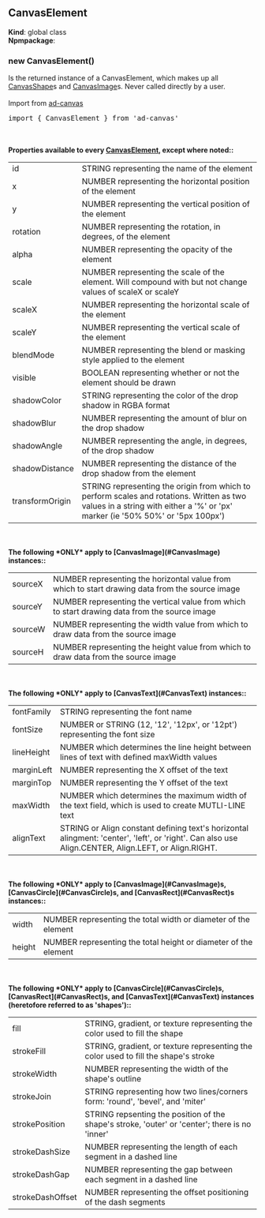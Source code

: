 <a name="CanvasElement"></a>

## CanvasElement
**Kind**: global class  
**Npmpackage**:   
<a name="new_CanvasElement_new"></a>

### new CanvasElement()
Is the returned instance of a CanvasElement, which makes up all [CanvasShape](#CanvasShape)s and [CanvasImage](#CanvasImage)s. Never called directly by a user.<br><br>
Import from <a href="https://github.com/ff0000-ad-tech/ad-canvas">ad-canvas</a>
<br>
<pre class="sunlight-highlight-javascript">
import { CanvasElement } from 'ad-canvas'
</pre>
<br><br>
<b>Properties available to every [CanvasElement](#CanvasElement), except where noted::</b><br>
<table>
	<tr>
		<td>id</td>	<td>STRING representing the name of the element</td>
	</tr>
	<tr>
		<td>x</td>	<td>NUMBER representing the horizontal position of the element</td>
	</tr>
	<tr>
		<td>y</td>	<td>NUMBER representing the vertical position of the element</td>
	</tr>
	<tr>
		<td>rotation</td>	<td>NUMBER representing the rotation, in degrees, of the element</td>
	</tr>
	<tr>
		<td>alpha </td>	<td>NUMBER representing the opacity of the element</td>
	</tr>
	<tr>
		<td>scale</td>	<td>NUMBER representing the scale of the element. Will compound with but not change values of scaleX or scaleY</td>
	</tr>
	<tr>
		<td>scaleX</td>	<td>NUMBER representing the horizontal scale of the element</td>
	</tr>
	<tr>
		<td>scaleY</td>	<td>NUMBER representing the vertical scale of the element</td>
	</tr>
	<tr>
		<td>blendMode</td>	<td>NUMBER representing the blend or masking style applied to the element</td>
	</tr>
	<tr>
		<td>visible</td>	<td>BOOLEAN representing whether or not the element should be drawn</td>
	</tr>
	<tr>
		<td>shadowColor</td>	<td>STRING representing the color of the drop shadow in RGBA format</td>
	</tr><tr>
		<td>shadowBlur</td>	<td>NUMBER representing the amount of blur on the drop shadow</td>
	</tr>
	<tr>
		<td>shadowAngle</td>	<td>NUMBER representing the angle, in degrees, of the drop shadow</td>
	</tr>
	<tr>
		<td>shadowDistance</td>	<td>NUMBER representing the distance of the drop shadow from the element</td>
	</tr>
	<tr>
		<td>transformOrigin</td>	<td>STRING representing the origin from which to perform scales and rotations. Written as two values in a string with either a '%' or 'px' marker (ie '50% 50%' or '5px 100px')</td>
	</tr>
</table>
<br><br>
<b>The following *ONLY* apply to [CanvasImage](#CanvasImage) instances::</b><br>
<table>
	<tr>
		<td>sourceX</td>	<td>NUMBER representing the horizontal value from which to start drawing data from the source image</td>
	</tr>
	<tr>
		<td>sourceY</td>	<td>NUMBER representing the vertical value from which to start drawing data from the source image</td>
	</tr>
	<tr>
		<td>sourceW</td>	<td>NUMBER representing the width value from which to draw data from the source image</td>
	</tr>
	<tr>
		<td>sourceH</td>	<td>NUMBER representing the height value from which to draw data from the source image</td>
	</tr>
</table>
<br><br>
<b>The following *ONLY* apply to [CanvasText](#CanvasText) instances::</b><br>
<table>
	<tr>
		<td>fontFamily</td>	<td>STRING representing the font name</td>
	</tr>
	<tr>
		<td>fontSize</td>	<td>NUMBER or STRING (12, '12', '12px', or '12pt') representing the font size</td>
	</tr>
	<tr>
		<td>lineHeight</td>	<td>NUMBER which determines the line height between lines of text with defined maxWidth values</td>
	</tr>
	<tr>
		<td>marginLeft</td>	<td>NUMBER representing the X offset of the text</td>
	</tr>
	<tr>
		<td>marginTop</td>	<td>NUMBER representing the Y offset of the text</td>
	</tr>
	<tr>
		<td>maxWidth</td>	<td>NUMBER which determines the maximum width of the text field, which is used to create MUTLI-LINE text</td>
	</tr>
	<tr>
		<td>alignText</td>	<td>STRING or Align constant defining text's horizontal alingment: 'center', 'left', or 'right'. Can also use Align.CENTER, Align.LEFT, or Align.RIGHT.</td>
	</tr>
</table>
<br><br>
<b>The following *ONLY* apply to [CanvasImage](#CanvasImage)s, [CanvasCircle](#CanvasCircle)s, and [CanvasRect](#CanvasRect)s instances::</b><br>
<table>
	<tr>
		<td>width</td>	<td>NUMBER representing the total width or diameter of the element</td>
	</tr>
	<tr>
		<td>height</td>	<td>NUMBER representing the total height or diameter of the element</td>
	</tr>
</table>
<br><br>
<b>The following *ONLY* apply to [CanvasCircle](#CanvasCircle)s, [CanvasRect](#CanvasRect)s, and [CanvasText](#CanvasText) instances (heretofore referred to as 'shapes')::</b><br>
<table>
	<tr>
		<td>fill</td>	<td>STRING, gradient, or texture representing the color used to fill the shape</td>
	</tr>
	<tr>
		<td>strokeFill</td>	<td>STRING, gradient, or texture representing the color used to fill the shape's stroke</td>
	</tr>
	<tr>
		<td>strokeWidth</td>	<td>NUMBER representing the width of the shape's outline</td>
	</tr>
	<tr>
		<td>strokeJoin</td>	<td>STRING representing how two lines/corners form: 'round', 'bevel', and 'miter'</td>
	</tr>
	<tr>
		<td>strokePosition</td>	<td>STRING repsenting the position of the shape's stroke, 'outer' or 'center'; there is no 'inner'</td>
	</tr>
	<tr>
		<td>strokeDashSize</td>	<td>NUMBER representing the length of each segment in a dashed line</td>
	</tr>
	<tr>
		<td>strokeDashGap</td>	<td>NUMBER representing the gap between each segment in a dashed line</td>
	</tr>
	<tr>
		<td>strokeDashOffset</td>	<td>NUMBER representing the offset positioning of the dash segments</td>
	</tr>
</table>
<br><br>

